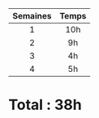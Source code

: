 | Semaines | Temps |
| :------: | :----: |
| 1 | 10h |
| 2 | 9h |
| 3 | 4h |
| 4 | 5h |

# Total : 38h
